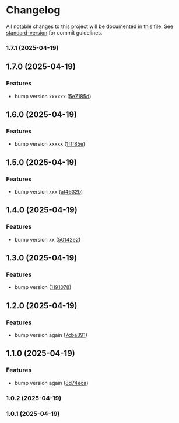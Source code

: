 # Changelog

All notable changes to this project will be documented in this file. See [standard-version](https://github.com/conventional-changelog/standard-version) for commit guidelines.

### 1.7.1 (2025-04-19)

## 1.7.0 (2025-04-19)


### Features

* bump version xxxxxx ([5e7185d](https://github.com/OscarGuerreroLopez/node-boilerplate-esm/commit/5e7185d374b13f2b46f6d4c73ed42f0efb2aad92))

## 1.6.0 (2025-04-19)


### Features

* bump version xxxxx ([1f1f85e](https://github.com/OscarGuerreroLopez/node-boilerplate-esm/commit/1f1f85efee38f7157bc179fc2758d76969d48049))

## 1.5.0 (2025-04-19)


### Features

* bump version xxx ([af4632b](https://github.com/OscarGuerreroLopez/node-boilerplate-esm/commit/af4632b00d78d466758aee218e1ee39602da7c3e))

## 1.4.0 (2025-04-19)


### Features

* bump version xx ([50142e2](https://github.com/OscarGuerreroLopez/node-boilerplate-esm/commit/50142e22affca625a4e3e4cbe4e2c22914b1eca3))

## 1.3.0 (2025-04-19)


### Features

* bump version ([1191078](https://github.com/OscarGuerreroLopez/node-boilerplate-esm/commit/119107899a09cee220654eda0129faa2cf2258a2))

## 1.2.0 (2025-04-19)


### Features

* bump version again ([7cba891](https://github.com/OscarGuerreroLopez/node-boilerplate-esm/commit/7cba89134995a09259afe2c968ad652805b037bc))

## 1.1.0 (2025-04-19)


### Features

* bump version again ([8d74eca](https://github.com/OscarGuerreroLopez/node-boilerplate-esm/commit/8d74ecab8c232c27dc8c17765fafd24458a16eb1))

### 1.0.2 (2025-04-19)

### 1.0.1 (2025-04-19)
